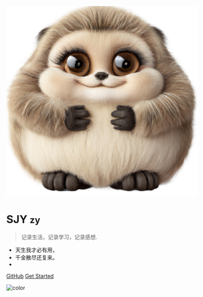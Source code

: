 <!-- _coverpage.md -->

![logo](/_media/logo_4.png)

# SJY <small>zy</small>

> 记录生活，记录学习，记录感想.

- 天生我才必有用，
- 千金散尽还复来。
- 

[GitHub](https://github.com/sjyzy)
[Get Started](/)


<!-- background color -->

![color](#ffffff)


